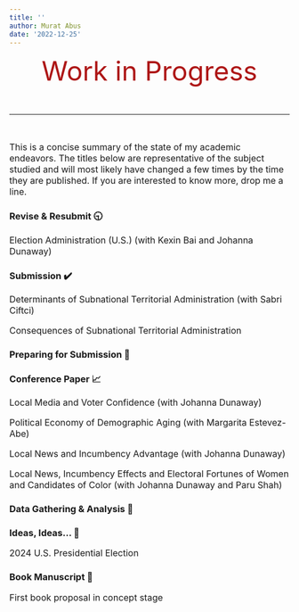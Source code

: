 ```yaml
---
title: ''
author: Murat Abus
date: '2022-12-25'
---
```


<font size="7"><p style="text-align: center; color:#ae1717;">Work in Progress</p>
<hr/> </font>

<font size="3">This is a concise summary of the state of my academic endeavors. The titles below are representative of the subject studied and will most likely have changed a few times by the time they are published. If you are interested to know more, drop me a line. </font>

### Revise & Resubmit :clock930:
<font size="3">

Election Administration (U.S.) (with Kexin Bai and Johanna Dunaway)

</font>

### Submission  :heavy_check_mark: 
<font size="3">

Determinants of Subnational Territorial Administration (with Sabri Ciftci)

Consequences of Subnational Territorial Administration

</font>

### Preparing for Submission :bookmark_tabs:
<font size="3">

</font>

### Conference Paper :chart_with_upwards_trend:
<font size="3">

Local Media and Voter Confidence (with Johanna Dunaway)

Political Economy of Demographic Aging (with Margarita Estevez-Abe)

Local News and Incumbency Advantage (with Johanna Dunaway)

Local News, Incumbency Effects and Electoral Fortunes of Women and Candidates of Color (with Johanna Dunaway and Paru Shah)

</font>

### Data Gathering & Analysis :floppy_disk:
<font size="3">


</font>
 
### Ideas, Ideas... :memo: 
<font size="3">

2024 U.S. Presidential Election 

</font>
 
 
### Book Manuscript :book:
<font size="3">
First book proposal in concept stage


</font>
